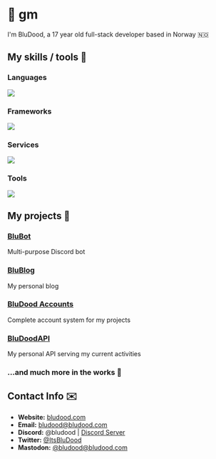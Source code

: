 # :wave: gm
I'm BluDood, a 17 year old full-stack developer based in Norway :norway:

## My skills / tools :hammer:
### Languages
![](https://skillicons.dev/icons?i=html,css,js,c,cpp,py,md)

### Frameworks
![](https://skillicons.dev/icons?i=react,nextjs,electron,express,discord)

### Services
![](https://skillicons.dev/icons?i=prisma,mongodb,docker,cloudflare,nginx,githubactions)

### Tools
![](https://skillicons.dev/icons?i=vscode,nodejs,vite,linux,raspberrypi,git,bash,powershell)

## My projects 💼
### [BluBot](https://github.com/BluDood/BluBot)
Multi-purpose Discord bot

### [BluBlog](https://blog.bludood.com)
My personal blog

### [BluDood Accounts](https://accounts.bludood.com)
Complete account system for my projects

### [BluDoodAPI](https://github.com/BluDood/BluDoodAPI)
My personal API serving my current activities

### ...and much more in the works :eyes:

## Contact Info :envelope:
- **Website:** [bludood.com](https://bludood.com)
- **Email:** [bludood@bludood.com](mailto:bludood@bludood.com)
- **Discord:** @bludood | [Discord Server](https://discord.bludood.com)
- **Twitter:** [@ItsBluDood](https://twitter.com/ItsBluDood)
- **Mastodon:** [@bludood@bludood.com](https://mastodon.bludood.com/@bludood)
